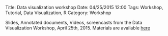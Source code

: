 Title: Data visualization workshop
Date: 04/25/2015 12:00 
Tags: Workshop, Tutorial, Data Visualization, R 
Category: Workshop

Slides, Annotated documents, Videos, screencasts from the Data Visualization Workshop, April 25th, 2015. Materials are available [here](http://datascience.ucdavis.edu/NSFWorkshops/Visualization/)
